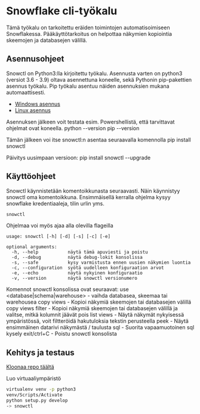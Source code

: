 # Snowflake cli-työkalu
Tämä työkalu on tarkoitettu eräiden toimintojen automatisoimiseen Snowflakessa. Pääkäyttötarkoitus on helpottaa näkymien kopiointia skeemojen ja databasejen välillä.

## Asennusohjeet
Snowctl on Python3:lla kirjoitettu työkalu. Asennusta varten on python3 (versiot 3.6 - 3.9) oltava asennettuna koneelle, sekä Pythonin pip-pakettien asennus työkalu. Pip työkalu asentuu näiden asennuksien mukana automaattisesti. 
- [Windows asennus](https://www.python.org/downloads/release/python-385/)
- [Linux asennus](https://docs.python-guide.org/starting/install3/linux/)

Asennuksen jälkeen voit testata esim. Powershellistä, että tarvittavat ohjelmat ovat koneella.
python --version
pip --version

Tämän jälkeen voi itse snowctl:n asentaa seuraavalla komennolla
pip install snowctl

Päivitys uusimpaan versioon:
pip install snowctl --upgrade

## Käyttöohjeet
Snowctl käynnistetään komentoikkunasta seuraavasti. Näin käynnistyy snowctl oma komentoikkuna. Ensimmäisellä kerralla ohjelma kysyy snowflake kredentiaaleja, tilin urlin yms.
```sh
snowctl
```

Ohjelmaa voi myös ajaa alla olevilla flageilla
```
usage: snowctl [-h] [-d] [-s] [-c] [-e]

optional arguments:
  -h, --help           näytä tämä apuviesti ja poistu
  -d, --debug          näytä debug-lokit konsolissa
  -s, --safe           kysy varmistusta ennen uusien näkymien luontia
  -c, --configuration  syötä uudelleen konfiguraation arvot
  -e, --echo           näytä nykyinen konfiguraatio
  -v, --version        näytä snowctl versionumero
```

Komennot snowctl konsolissa ovat seuraavat:
        use <database|schema|warehouse> <name>
            - vaihda databasea, skeemaa tai warehousea
        copy views
            - Kopioi näkymiä skeemojen tai databasejen välillä
        copy views filter
            - Kopioi näkymiä skeemojen tai databasejen välillä ja valitse, mitkä kolumnit jäävät pois
        list views <filter>
            - Näytä näkymät nykyisessä ympäristössä, voit filtteröidä hakutuloksia tekstin perusteella
        peek <view>
            - Näytä ensimmäinen datarivi näkymästä / taulusta
        sql <query>
            - Suorita vapaamuotoinen sql kysely
        exit/ctrl+C
            - Poistu snowctl konsolista

## Kehitys ja testaus
[Kloonaa repo täältä](https://github.com/Rouhija/snowflake-cli)

Luo virtuaaliympäristö
```sh
virtualenv venv -p python3
venv/Scripts/Activate
python setup.py develop
-> snowctl
```